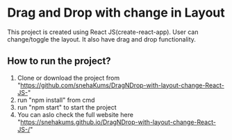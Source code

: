 # Drag and Drop with change in Layout 

This project is created using React JS(create-react-app).
User can change/toggle the layout. It also have drag and drop functionality.

## How to run the project?

1. Clone or download the project from "https://github.com/snehaKums/DragNDrop-with-layout-change-React-JS-"
2. run "npm install" from cmd
3. run "npm start" to start the project
4. You can aslo check the full website here "https://snehakums.github.io/DragNDrop-with-layout-change-React-JS-/"

